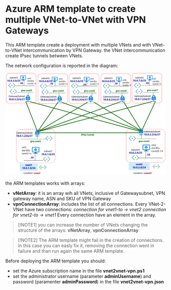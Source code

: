 <properties
pageTitle= 'Azure ARM template to create multiple VNet-to-VNet with VPN Gateways'
description= "Azure ARM template to create multiple VNet to VNet with VPN Gateways"
documentationcenter: na
services=""
documentationCenter="na"
authors="fabferri"
manager=""
editor=""/>

<tags
   ms.service="configuration-Example-Azure"
   ms.devlang="na"
   ms.topic="article"
   ms.tgt_pltfrm="na"
   ms.workload="na"
   ms.date="19/07/2018"
   ms.author="fabferri" />

# Azure ARM template to create multiple VNet-to-VNet with VPN Gateways
This ARM template create a deployment with multiple VNets and with VNet-to-VNet intercommunication by VPN Gateway.
the VNet intercommunication create IPsec tunnels between VNets.

The network configuration is reported in the diagram:

[![1]][1]

the ARM templates works with arrays:

* **vNetArray**: it is an array wih all VNets, inclusive of Gatewaysubnet, VPN gateway name, ASN and SKU of VPN Gateway
* **vpnConnectionArray**: includes the list of all connections. Every VNet-2-VNet have two connections:
 *connection for vnet1-to -> vnet2*
 *connection for vnet2-to -> vnet1*
 Every connection have an element in the array.

> [!NOTE1]
> you can increase the number of VNets changing the structure of the arrays: **vNetArray**, **vpnConnectionArray**
> 

> [!NOTE2]
> The ARM template might fail in the creation of connections. In this case you can easly fix it, removing the connection went in failure and than run again the same ARM template.
> 

Before deploying the ARM template you should:
* set the Azure subscription name in the file **vnet2vnet-vpn.ps1**
* set the administrator username (parameter **adminUsername**) and password (paramenter **adminPassword**) in the file **vnet2vnet-vpn.json**



<!--Image References-->

[1]: ./media/network-diagram.png "network diagram"


<!--Link References-->

